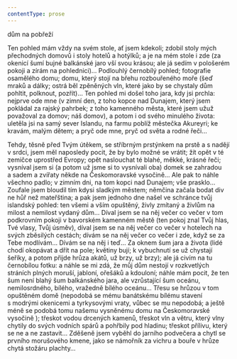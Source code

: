 ```yaml
---
contentType: prose
---
```


<section>

dům na pobřeží

Ten pohled mám vždy na svém stole, ať jsem kdekoli; zdobil stoly mých přechodných domovů i stoly hotelů a hotýlků; a je na mém stole i zde (za okenicí šumí bujné balkánské jaro vší svou krásou; ale já sedím v pološerém pokoji a zírám na pohlednici)… Podlouhlý černobílý pohled; fotografie osamělého domu; domu, který stojí na břehu rozbouřeného moře (šeď mraků a dálky; ostrá běl zpěněných vln, které jako by se chystaly dům pohltit, polknout, pozřít)… Ten pohled mi došel toho jara, kdy jsi prchla: nejprve ode mne (v zimní den, z toho kopce nad Dunajem, který jsem pokládal za rajský pahrbek; z toho kamenného města, které jsem užuž považoval za domov; náš domov), a potom i od svého minulého života: uletěla jsi na samý sever Islandu, na farmu poblíž městečka Akureyri; ke kravám, malým dětem; a pryč ode mne, pryč od světa a rodné řeči…

Tehdy, těsně před Tvým útěkem, se stříbrným prstýnkem na prstě a s nadějí v srdci, jsem měl naposledy pocit, že by bylo možné se vrátit; žít opět v té zemičce uprostřed Evropy; opět naslouchat té blahé, měkké, krásné řeči; vysníval jsem si (a potom už jsme si to vysnívali oba) domek se zahradou a sadem a zvířaty někde na Českomoravské vysočině… Ale pak to náhle všechno padlo; v zimním dni, na tom kopci nad Dunajem; vše prasklo… Zoufale jsem bloudil tím kdysi sladkým městem; němčina začala bodat div ne hůř než mateřština; a pak jsem jednoho dne našel ve schránce tvůj islandský pohled: ten všemi a vším opuštěný, živly zmítaný a živlům na milost a nemilost vydaný dům… Díval jsem se na něj večer co večer v tom podkrovním pokoji v bavorském kamenném městě (ten pokoj znal Tvůj hlas, Tvé vlasy, Tvůj úsměv), díval jsem se na něj večer co večer v hotelech na svých zběsilých cestách; dívám se na něj večer co večer i zde, když se za Tebe modlívám… Dívám se na něj i teď… Za oknem šum jara a života (lidé chodí okopávat a dřít na pole; květiny bují; k vybuchnutí se už chystají šeříky, a potom přijde hrůza akátů, už brzy, už brzy); ale já civím na tu černobílou fotku: a náhle se mi zdá, že můj dům nestojí v rozkvetlých stráních plných moruší, jabloní, ořešáků a kdouloní; náhle mám pocit, že ten šum není blahý šum balkánského jara, ale vzrůstající šum oceánu, nemilosrdného, bílého, vražedně bílého oceánu… Třesu se hrůzou v tom opuštěném domě (nepodobá se mému banátskému bílému stavení s modrými okenicemi a tyrkysovými vraty, vůbec se mu nepodobá; a ještě méně se podobá tomu našemu vysněnému domu na Českomoravské vysočině ); třeskot vodou drcených kamenů, třeskot vln a větru, který vlny chytily do svých vodních spárů a pohřbily pod hladinu; třeskot přílivu, který se ne a ne zastavit… Zděšeně jsem vyběhl do jarního podvečera a chytl se prvního morušového kmene, jako se námořník za vichru a bouře v hrůze chytá stožáru plachty…

</section>
